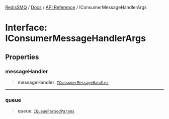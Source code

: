 [RedisSMQ](../../../README.md) / [Docs](../../README.md) / [API Reference](../README.md) / IConsumerMessageHandlerArgs

# Interface: IConsumerMessageHandlerArgs

## Properties

### messageHandler

> **messageHandler**: [`TConsumerMessageHandler`](../type-aliases/TConsumerMessageHandler.md)

***

### queue

> **queue**: [`IQueueParsedParams`](IQueueParsedParams.md)
